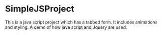 # SimpleJSProject
This is a java script project which has a tabbed form. It includes animations and styling. A demo of how java script and Jquery are used.
